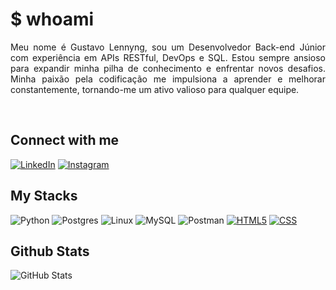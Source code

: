 # $ whoami
 <p align="justify">Meu nome é Gustavo Lennyng, sou um Desenvolvedor Back-end Júnior com experiência em APIs RESTful, DevOps e SQL. Estou sempre ansioso para expandir minha pilha de conhecimento e enfrentar novos desafios. Minha paixão pela codificação me impulsiona a aprender e melhorar constantemente, tornando-me um ativo valioso para qualquer equipe.</p>
 <br>

## Connect with me

[![LinkedIn](https://img.shields.io/badge/LinkedIn-000?style=for-the-badge&logo=linkedin&logoColor=0E76A8)](https://www.linkedin.com/in/gustavolennyng/) 
[![Instagram](https://img.shields.io/badge/Instagram-000?style=for-the-badge&logo=instagram)](https://www.instagram.com/gustavo_lennyng/)

## My Stacks
![Python](https://img.shields.io/badge/Python-0d0a00?style=for-the-badge&logo=openjdk&logoColor=white)
![Postgres](https://img.shields.io/badge/postgres-0d0a00.svg?style=for-the-badge&logo=postgresql&logoColor=white)
![Linux](https://img.shields.io/badge/Linux-0d0a00?style=for-the-badge&logo=linux&logoColor=white)
![MySQL](https://img.shields.io/badge/mysql-0d0a00.svg?style=for-the-badge&logo=mysql&logoColor=white)
![Postman](https://img.shields.io/badge/Postman-0d0a00?style=for-the-badge&logo=postman&logoColor=white)
[![HTML5](https://img.shields.io/badge/HTML5-0d0a00?style=for-the-badge&logo=html5&logoColor=white)](https://developer.mozilla.org/en-US/docs/Web/Guide/HTML/HTML5)
[![CSS](https://img.shields.io/badge/CSS-0d0a00?style=for-the-badge&logo=css3&logoColor=white)](https://developer.mozilla.org/en-US/docs/Web/CSS)


## Github Stats
![GitHub Stats](https://github-readme-stats.vercel.app/api?username=GustavoLennyng&theme=transparent&bg_color=000&border_color=30A3DC&show_icons=true&icon_color=30A3DC&title_color=f0f8ff&text_color=FFF)

